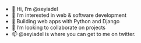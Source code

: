 - 👋 Hi, I’m @seyiadel
- 👀 I’m interested in web & software development
- 🌱 Building web apps with Python and Django
- 💞️ I’m looking to collaborate on projects
- 📫 @seyiadel is where you can get to me on twitter.


<!---
seyiadel/seyiadel is a ✨ special ✨ repository because its `README.md` (this file) appears on your GitHub profile.
You can click the Preview link to take a look at your changes.
--->
